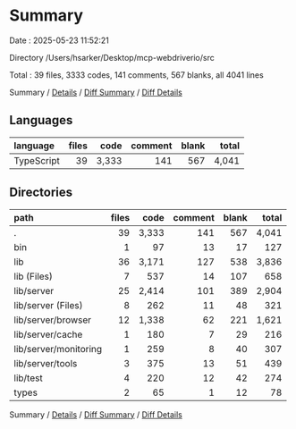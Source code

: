 # Summary

Date : 2025-05-23 11:52:21

Directory /Users/hsarker/Desktop/mcp-webdriverio/src

Total : 39 files,  3333 codes, 141 comments, 567 blanks, all 4041 lines

Summary / [Details](details.md) / [Diff Summary](diff.md) / [Diff Details](diff-details.md)

## Languages
| language | files | code | comment | blank | total |
| :--- | ---: | ---: | ---: | ---: | ---: |
| TypeScript | 39 | 3,333 | 141 | 567 | 4,041 |

## Directories
| path | files | code | comment | blank | total |
| :--- | ---: | ---: | ---: | ---: | ---: |
| . | 39 | 3,333 | 141 | 567 | 4,041 |
| bin | 1 | 97 | 13 | 17 | 127 |
| lib | 36 | 3,171 | 127 | 538 | 3,836 |
| lib (Files) | 7 | 537 | 14 | 107 | 658 |
| lib/server | 25 | 2,414 | 101 | 389 | 2,904 |
| lib/server (Files) | 8 | 262 | 11 | 48 | 321 |
| lib/server/browser | 12 | 1,338 | 62 | 221 | 1,621 |
| lib/server/cache | 1 | 180 | 7 | 29 | 216 |
| lib/server/monitoring | 1 | 259 | 8 | 40 | 307 |
| lib/server/tools | 3 | 375 | 13 | 51 | 439 |
| lib/test | 4 | 220 | 12 | 42 | 274 |
| types | 2 | 65 | 1 | 12 | 78 |

Summary / [Details](details.md) / [Diff Summary](diff.md) / [Diff Details](diff-details.md)